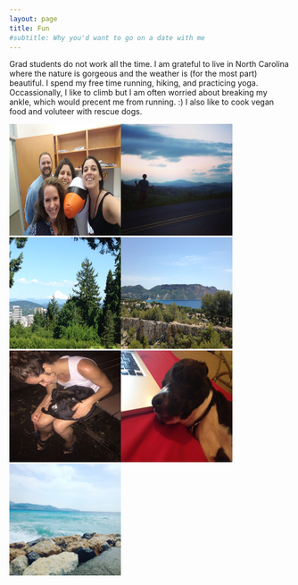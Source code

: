 ```yaml
---
layout: page
title: Fun
#subtitle: Why you'd want to go on a date with me
---
```


Grad students do not work all the time. I am grateful to live in North Carolina where the nature is gorgeous and the weather is (for the most part) beautiful. I spend my free time running, hiking, and practicing yoga. Occassionally, I like to climb but I am often worried about breaking my ankle, which would precent me from running. :) I also like to cook vegan food and voluteer with rescue dogs. 

<img src="2016-09-20 16.55.30.jpg" alt="Some of the MuchaGroup 2016" width="200" height="200"><img src="2017-04-28 20.22.59.jpg" alt="Asheville, NC" width="200" height="200"><img src="2017-05-27 15.46.02.jpg" alt="Portland, OR" width="200" height="200"><img src="2017-07-18 07.34.53.jpg" alt="La Cassis, France" width="200" height="200"><img src="2017-08-29 21.13.44.jpg" alt="Falling in love" width="200" height="200"><img src="2017-09-11 21.50.20.jpg" alt="Sleeping puppy" width="200" height="200"><img src="
2017-07-21 05.04.11.jpg" alt="Sleeping puppy" width="200" height="200">






